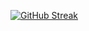 [![GitHub Streak](https://streak-stats.demolab.com/?user=PaulVonDaniels&theme=dark)](https://git.io/streak-stats)
